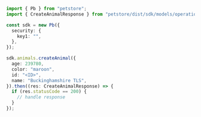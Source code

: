 <!-- Start SDK Example Usage -->


```typescript
import { Pb } from "petstore";
import { CreateAnimalResponse } from "petstore/dist/sdk/models/operations";

const sdk = new Pb({
  security: {
    key1: "",
  },
});

sdk.animals.createAnimal({
  age: 239780,
  color: "maroon",
  id: "<ID>",
  name: "Buckinghamshire TLS",
}).then((res: CreateAnimalResponse) => {
  if (res.statusCode == 200) {
    // handle response
  }
});
```
<!-- End SDK Example Usage -->